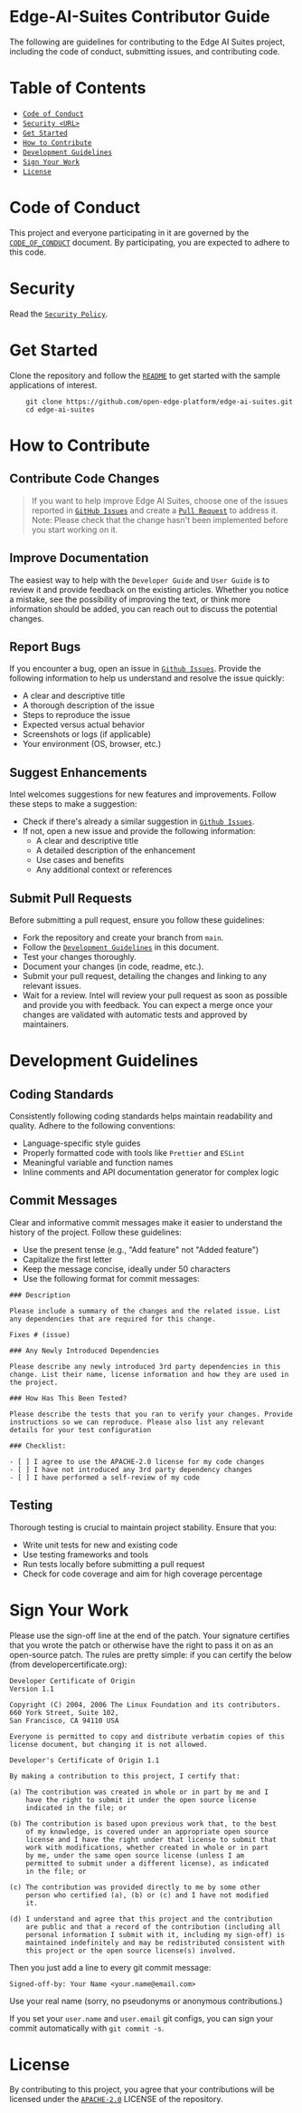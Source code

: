 
# Edge-AI-Suites Contributor Guide

The following are guidelines for contributing to the Edge AI Suites project, including the code of conduct, submitting issues, and contributing code.  

# Table of Contents

- [`Code of Conduct`](#code-of-conduct)
- [`Security <URL>`](#security)
- [`Get Started`](#get-started)
- [`How to Contribute`](#how-to-contribute)
- [`Development Guidelines`](#development-guidelines)
- [`Sign Your Work`](#sign-your-work)
- [`License`](#license)

# Code of Conduct

This project and everyone participating in it are governed by the [`CODE_OF_CONDUCT`](CODE_OF_CONDUCT.md) document. By participating, you are expected to adhere to this code.  

# Security 

Read the [`Security Policy`](SECURITY.md).  

# Get Started

Clone the repository and follow the [`README`](README.md) to get started with the sample applications of interest.  

```
    git clone https://github.com/open-edge-platform/edge-ai-suites.git
    cd edge-ai-suites
```

# How to Contribute

## Contribute Code Changes

> If you want to help improve Edge AI Suites, choose one of the issues reported in [`GitHub Issues`](issues) and create a [`Pull Request`](pulls) to address it.  
> Note: Please check that the change hasn't been implemented before you start working on it.

## Improve Documentation

The easiest way to help with the `Developer Guide` and `User Guide` is to review it and provide feedback on the
existing articles. Whether you notice a mistake, see the possibility of improving the text, or think more 
information should be added, you can reach out to discuss the potential changes.

## Report Bugs

If you encounter a bug, open an issue in [`Github Issues`](issues). Provide the following information to help us 
understand and resolve the issue quickly:

- A clear and descriptive title
- A thorough description of the issue
- Steps to reproduce the issue
- Expected versus actual behavior
- Screenshots or logs (if applicable)
- Your environment (OS, browser, etc.)

## Suggest Enhancements

Intel welcomes suggestions for new features and improvements. Follow these steps to make a suggestion:

- Check if there's already a similar suggestion in [`Github Issues`](issues).  
- If not, open a new issue and provide the following information:
   - A clear and descriptive title
   - A detailed description of the enhancement
   - Use cases and benefits
   - Any additional context or references

## Submit Pull Requests

Before submitting a pull request, ensure you follow these guidelines:

- Fork the repository and create your branch from `main`.
- Follow the [`Development Guidelines`](#development-guidelines) in this document.
- Test your changes thoroughly.
- Document your changes (in code, readme, etc.).
- Submit your pull request, detailing the changes and linking to any relevant issues.
- Wait for a review. Intel will review your pull request as soon as possible and provide you with feedback. 
You can expect a merge once your changes are validated with automatic tests and approved by maintainers.

# Development Guidelines

## Coding Standards

Consistently following coding standards helps maintain readability and quality. Adhere to the following conventions:
- Language-specific style guides
- Properly formatted code with tools like `Prettier` and `ESLint`
- Meaningful variable and function names
- Inline comments and API documentation generator for complex logic

## Commit Messages

Clear and informative commit messages make it easier to understand the history of the project. Follow these guidelines:
- Use the present tense (e.g., "Add feature" not "Added feature")
- Capitalize the first letter
- Keep the message concise, ideally under 50 characters
- Use the following format for commit messages:

```
### Description

Please include a summary of the changes and the related issue. List any dependencies that are required for this change.

Fixes # (issue)

### Any Newly Introduced Dependencies

Please describe any newly introduced 3rd party dependencies in this change. List their name, license information and how they are used in the project.

### How Has This Been Tested?

Please describe the tests that you ran to verify your changes. Provide instructions so we can reproduce. Please also list any relevant details for your test configuration

### Checklist:

- [ ] I agree to use the APACHE-2.0 license for my code changes
- [ ] I have not introduced any 3rd party dependency changes
- [ ] I have performed a self-review of my code
```

## Testing

Thorough testing is crucial to maintain project stability. Ensure that you:
- Write unit tests for new and existing code
- Use testing frameworks and tools
- Run tests locally before submitting a pull request
- Check for code coverage and aim for high coverage percentage

# Sign Your Work

Please use the sign-off line at the end of the patch. Your signature certifies that you wrote the patch or otherwise have the right to pass it on as an open-source patch. The rules are pretty simple: if you can certify the below (from developercertificate.org):

```
Developer Certificate of Origin
Version 1.1

Copyright (C) 2004, 2006 The Linux Foundation and its contributors.
660 York Street, Suite 102,
San Francisco, CA 94110 USA

Everyone is permitted to copy and distribute verbatim copies of this
license document, but changing it is not allowed.

Developer's Certificate of Origin 1.1

By making a contribution to this project, I certify that:

(a) The contribution was created in whole or in part by me and I
    have the right to submit it under the open source license
    indicated in the file; or

(b) The contribution is based upon previous work that, to the best
    of my knowledge, is covered under an appropriate open source
    license and I have the right under that license to submit that
    work with modifications, whether created in whole or in part
    by me, under the same open source license (unless I am
    permitted to submit under a different license), as indicated
    in the file; or

(c) The contribution was provided directly to me by some other
    person who certified (a), (b) or (c) and I have not modified
    it.

(d) I understand and agree that this project and the contribution
    are public and that a record of the contribution (including all
    personal information I submit with it, including my sign-off) is
    maintained indefinitely and may be redistributed consistent with
    this project or the open source license(s) involved.
```

Then you just add a line to every git commit message:

```
Signed-off-by: Your Name <your.name@email.com>
```

Use your real name (sorry, no pseudonyms or anonymous contributions.)

If you set your `user.name` and `user.email` git configs, you can sign your commit automatically with `git commit -s`.

# License

By contributing to this project, you agree that your contributions will be licensed under the [`APACHE-2.0`](LICENSE) LICENSE of the repository.

